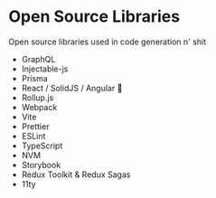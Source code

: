 # Open Source Libraries
Open source libraries used in code generation n' shit

- GraphQL
- Injectable-js
- Prisma
- React / SolidJS / Angular 🤮
- Rollup.js
- Webpack
- Vite
- Prettier
- ESLint
- TypeScript
- NVM
- Storybook
- Redux Toolkit & Redux Sagas
- 11ty
